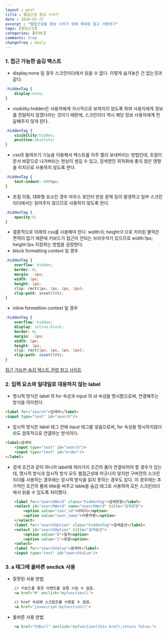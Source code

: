 ```yaml
---
layout : post
title : 웹접근성 향상 시키기
date : 2020-02-27
excerpt : "웹접근성을 향상 시키기 위해 제대로 알고 사용하기"
tags: [웹접근성]
categories: [HTML]
comments: true
changefreq : daily
---
```


### 1. 접근 가능한 숨김 텍스트 

- display:none 일 경우 스크린리더에서 읽을 수 없다. 이렇게 숨겨놓은 건 없는것과 같다. 
~~~ css
.hiddenTag {
    display:none;    
}
~~~

- visibility:hidden은 사용자에게 가시적으로 보여지지 않도록 하여 사용자에게 정보를 전달하지 않겠다라는 것이기 때문에, 스크린리더 역시 해당 정보 사용자에게 전달해주지 않게 된다. 
~~~ css
.hiddenTag {
    visibility:hidden;
    position:absolute;
}
~~~

- css의 들여쓰기 기능을 이용해서 텍스트를 아주 멀리 보내버리는 방법인데, 초점이 문서 바깥으로 나가버리는 현상이 생길 수 있고, 검색엔진 최적화에 좋지 않은 영향을 미치므로 사용하지 않도록 한다. 
~~~ css
.hiddenTag {
    text-indent:-9999px;
}
~~~

- 초점 이동, 대화형 요소인 경우 마우스 포인터 반응 문제 등이 발생하고 일부 스크린리더에서는 읽어주지 않으므로 사용하지 않도록 한다. 
~~~ css
.hiddenTag {
    opacity:0;
}
~~~

- 결론적으로 아래의 css를 사용해야 한다. width:0; height:0 으로 처리된 블럭은 면적이 없기 때문에 키보드가 접근이 안되는 브라우저가 있으므로 width:1px; height:1px 지정하는 방법을 권장한다.
- block formatting context 일 경우 
~~~ css
.hiddenTag {
    overflow: hidden;
    border: 0;
    margin: -1px;
    width: 1px;
    height: 1px;
    clip: rect(1px, 1px, 1px, 1px);
    clip-path: inset(50%);
}
~~~
- inline formattion context 일 경우 
~~~ css
.hiddenTag {
    overflow: hidden;
    display: inline-block;
    border: 0;
    margin: -1px;
    width: 1px;
    height: 1px;
    clip: rect(1px, 1px, 1px, 1px);
    clip-path: inset(50%);
}
~~~

[접근 가능한 숨김 텍스트 관련 참고 사이트](https://mulder21c.github.io/2019/03/22/screen-hide-text/)  

### 2. 입력 요소와 일대일로 대응하지 않는 label  

- 명시적 방식은 label 의 for 속성과 input 의 id 속성을 명시함으로써, 연결해주는 방식을 의미한다.
~~~ html 
<label for="search">검색어</label> 
<input type="text" id="search"/>
~~~
- 암시적 방식은 label 태그 안에 input 태그를 넣음으로써, for 속성을 명시하지않더라도 암묵적으로 연결하는 방식이다.
~~~ html
<label>검색어
    <input type="text" id="search"/>
    <input type="text" id="order"/>
</label>
~~~

- 검색 조건과 같이 하나의 label에 여러가지 조건의 폼이 연결되어야 할 경우가 있는데, 명시적 방식과 암시적 방식 모두 웹접근성에 어긋나지 않지만 구버전의 스크린리더를 사용하는 경우에는 암시적 방식을 읽지 못하는 경우도 있다. 이 경우에는 추가적인 조건의 폼에 title을 써주고 lable을 숨김 태그로 사용하여 모든 스크린리더에서 읽을 수 있도록 처리했다. 
~~~ html
    <label for="searchWord" class="hiddenTag">검색유형</label>
    <select id="searchWord" name="searchWord" title="검색유형">
        <option value="user_id">아이디</option>
        <option value="user_name">사용자명</option>
    </select>
    <label for="searchOption" class="hiddenTag">검색옵션</label>
    <select id="searchOption" title="검색옵션">
        <option value="0">일치<option>
        <option value="1">포함<option>
    <select>
    <label for="searchValue">검색어</label>
    <input type="text" id="searchValue"/>
~~~

### 3. a 태그에 올바른 onclick 사용 

- 잘못된 사용 방법 
~~~ html
    // 키보드를 통한 이벤트를 실행 시킬 수 없음.
    <a href="#" onclick="myfunction()"> 

    // href 속성에 스크립트를 사용할 수 없음.
    <a href="javascript:myfunction()"> 
~~~

- 올바른 사용 방법 
~~~ html
    <a href="이동url" onclick="myfunction(this.href);return false;">
~~~
